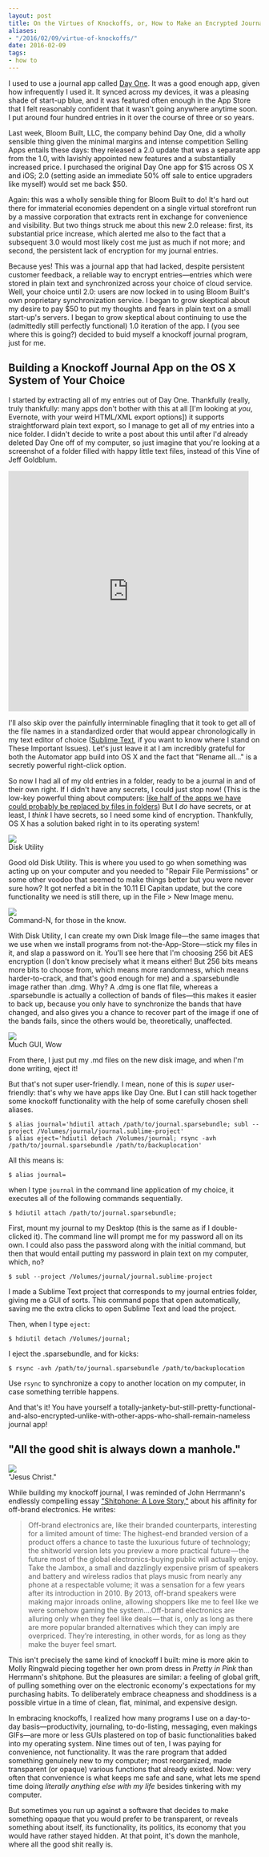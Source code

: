 ```yaml
---
layout: post
title: On the Virtues of Knockoffs, or, How to Make an Encrypted Journal on Your Computer
aliases: 
- "/2016/02/09/virtue-of-knockoffs/"
date: 2016-02-09
tags:
- how to
---
```


I used to use a journal app called [Day One](http://dayoneapp.com). It was a good enough app, given how infrequently I used it. It synced across my devices, it was a pleasing shade of start-up blue, and it was featured often enough in the App Store that I felt reasonably confident that it wasn't going anywhere anytime soon. I put around four hundred entries in it over the course of three or so years.

<!--more-->

Last week, Bloom Built, LLC, the company behind Day One, did a wholly sensible thing given the minimal margins and intense competition Selling Apps entails these days: they released a 2.0 update that was a separate app from the 1.0, with lavishly appointed new features and a substantially increased price. I purchased the original Day One app for $15 across OS X and iOS; 2.0 (setting aside an immediate 50% off sale to entice upgraders like myself) would set me back $50.

Again: this was a wholly sensible thing for Bloom Built to do! It's hard out there for immaterial economies dependent on a single virtual storefront run by a massive corporation that extracts rent in exchange for convenience and visibility. But two things struck me about this new 2.0 release: first, its substantial price increase, which alerted me also to the fact that a subsequent 3.0 would most likely cost me just as much if not more; and second, the persistent lack of encryption for my journal entries.

Because yes! This was a journal app that had lacked, despite persistent customer feedback, a reliable way to encrypt entries—entries which were stored in plain text and synchronized across your choice of cloud service. Well, your choice until 2.0: users are now locked in to using Bloom Built's own proprietary synchronization service. I began to grow skeptical about my desire to pay $50 to put my thoughts and fears in plain text on a small start-up's servers. I began to grow skeptical about continuing to use the (admittedly still perfectly functional) 1.0 iteration of the app. I (you see where this is going?) decided to buid myself a knockoff journal program, just for me.

## Building a Knockoff Journal App on the OS X System of Your Choice

I started by extracting all of my entries out of Day One. Thankfully (really, truly thankfully: many apps don't bother with this at all [I'm looking at *you*, Evernote, with your weird HTML/XML export options]) it supports straightforward plain text export, so I manage to get all of my entries into a nice folder. I didn't decide to write a post about this until after I'd already deleted Day One off of my computer, so just imagine that you're looking at a screenshot of a folder filled with happy little text files, instead of this Vine of Jeff Goldblum.

<iframe src="https://vine.co/v/iJVhe0qUEHV/embed/simple" width="480" height="480" frameborder="0"></iframe><script src="https://platform.vine.co/static/scripts/embed.js"></script>

I'll also skip over the painfully interminable finagling that it took to get all of the file names in a standardized order that would appear chronologically in my text editor of choice ([Sublime Text](http://sublimetext.com), if you want to know where I stand on These Important Issues). Let's just leave it at I am incredibly grateful for both the Automator app build into OS X and the fact that "Rename all..." is a secretly powerful right-click option.

So now I had all of my old entries in a folder, ready to be a journal in and of their own right. If I didn't have any secrets, I could just stop now! (This is the low-key powerful thing about computers: [like half of the apps we have could probably be replaced by files in folders](https://al3x.net/2009/01/31/against-everything-buckets.html)) But I *do* have secrets, or at least, I *think* I have secrets, so I need some kind of encryption. Thankfully, OS X has a solution baked right in to its operating system!

<img src="/img/knockoff-1.jpg"/>
<div class="caption">Disk Utility</div>

Good old Disk Utility. This is where you used to go when something was acting up on your computer and you needed to "Repair File Permissions" or some other voodoo that seemed to make things better but you were never sure how? It got nerfed a bit in the 10.11 El Capitan update, but the core functionality we need is still there, up in the File > New Image menu.

<img src="/img/knockoff-2.jpg"/>
<div class="caption">Command-N, for those in the know.</div>

With Disk Utility, I can create my own Disk Image file—the same images that we use when we install programs from not-the-App-Store—stick my files in it, and slap a password on it. You'll see here that I'm choosing 256 bit AES encryption (I don't know precisely what it means either! But 256 bits means more bits to choose from, which means more randomness, which means harder-to-crack, and that's good enough for me) and a .sparsebundle image rather than .dmg. Why? A .dmg is one flat file, whereas a .sparsebundle is actually a collection of bands of files—this makes it easier to back up, because you only have to synchronize the bands that have changed, and also gives you a chance to recover part of the image if one of the bands fails, since the others would be, theoretically, unaffected.

<img src="/img/knockoff-3.jpg"/>
<div class="caption">Much GUI, Wow</div>

From there, I just put my .md files on the new disk image, and when I'm done writing, eject it!

But that's not super user-friendly. I mean, none of this is *super* user-friendly: that's why we have apps like Day One. But I can still hack together some knockoff functionality with the help of some carefully chosen shell aliases.

``` console
$ alias journal='hdiutil attach /path/to/journal.sparsebundle; subl --project /Volumes/journal/journal.sublime-project'
$ alias eject='hdiutil detach /Volumes/journal; rsync -avh /path/to/journal.sparsebundle /path/to/backuplocation'
```

All this means is:

``` console
$ alias journal=
```

when I type `journal` in the command line application of my choice, it executes all of the following commands sequentially.

``` console
$ hdiutil attach /path/to/journal.sparsebundle;
```

First, mount my journal to my Desktop (this is the same as if I double-clicked it). The command line will prompt me for my password all on its own. I could also pass the password along with the initial command, but then that would entail putting my password in plain text on my computer, which, no?

``` console
$ subl --project /Volumes/journal/journal.sublime-project
```

I made a Sublime Text project that corresponds to my journal entries folder, giving me a GUI of sorts. This command pops that open automatically, saving me the extra clicks to open Sublime Text and load the project.

Then, when I type `eject`:

``` console
$ hdiutil detach /Volumes/journal;
```

I eject the .sparsebundle, and for kicks:

``` console
$ rsync -avh /path/to/journal.sparsebundle /path/to/backuplocation
```

Use `rsync` to synchronize a copy to another location on my computer, in case something terrible happens.

And that's it! You have yourself a totally-jankety-but-still-pretty-functional-and-also-encrypted-unlike-with-other-apps-who-shall-remain-nameless journal app!

## "All the good shit is always down a manhole."

<img src="/img/knockoff-4.jpg"/>
<div class="caption">"Jesus Christ."</div>

While building my knockoff journal, I was reminded of John Herrmann's endlessly compelling essay ["Shitphone: A Love Story,"](https://medium.com/matter/shitphone-a-love-story-a44e66434807#.pxei6ttto) about his affinity for off-brand electronics. He writes:

> Off-brand electronics are, like their branded counterparts, interesting for a limited amount of time: The highest-end branded version of a product offers a chance to taste the luxurious future of technology; the shitworld version lets you preview a more practical future — the future most of the global electronics-buying public will actually enjoy. Take the Jambox, a small and dazzlingly expensive prism of speakers and battery and wireless radios that plays music from nearly any phone at a respectable volume; it was a sensation for a few years after its introduction in 2010. By 2013, off-brand speakers were making major inroads online, allowing shoppers like me to feel like we were somehow gaming the system....Off-brand electronics are alluring only when they feel like deals — that is, only as long as there are more popular branded alternatives which they can imply are overpriced. They’re interesting, in other words, for as long as they make the buyer feel smart.

This isn't precisely the same kind of knockoff I built: mine is more akin to Molly Ringwald piecing together her own prom dress in *Pretty in Pink* than Herrmann's shitphone. But the pleasures are similar: a feeling of global grift, of pulling something over on the electronic economy's expectations for my purchasing habits. To deliberately embrace cheapness and shoddiness is a possible virtue in a time of clean, flat, minimal, and expensive design.

In embracing knockoffs, I realized how many programs I use on a day-to-day basis—productivity, journaling, to-do-listing, messaging, even makings GIFs—are more or less GUIs plastered on top of basic functionalities baked into my operating system. Nine times out of ten, I was paying for convenience, not functionality. It was the rare program that added something genuinely new to my computer; most reorganized, made transparent (or opaque) various functions that already existed. Now: very often that convenience is what keeps me safe and sane, what lets me spend time doing *literally anything else with my life* besides tinkering with my computer.

But sometimes you run up against a software that decides to make something opaque that you would prefer to be transparent, or reveals something about itself, its functionality, its politics, its economy that you would have rather stayed hidden. At that point, it's down the manhole, where all the good shit really is.
